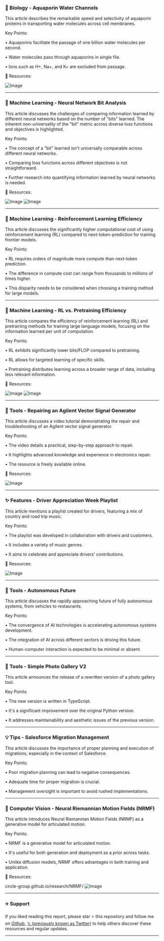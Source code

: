 ### 🤖 Biology - Aquaporin Water Channels

This article describes the remarkable speed and selectivity of aquaporin proteins in transporting water molecules across cell membranes.

Key Points:

• Aquaporins facilitate the passage of one billion water molecules per second.


• Water molecules pass through aquaporins in single file.


• Ions such as H+, Na+, and K+ are excluded from passage.



🔗 Resources:

![Image](https://pbs.twimg.com/tweet_video_thumb/G1S9pg_bAAAy4l_.jpg)


---

### 🤖 Machine Learning - Neural Network Bit Analysis

This article discusses the challenges of comparing information learned by different neural networks based on the number of "bits" learned.  The inherent non-universality of the "bit" metric across diverse loss functions and objectives is highlighted.

Key Points:

• The concept of a "bit" learned isn't universally comparable across different neural networks.


• Comparing loss functions across different objectives is not straightforward.


•  Further research into quantifying information learned by neural networks is needed.


🔗 Resources:

![Image](https://pbs.twimg.com/media/G1OfHyGbQAMl9qq?format=png&name=small)
![Image](https://pbs.twimg.com/media/G1Of1VObQAAi4Us?format=jpg&name=medium)


---

### 🤖 Machine Learning - Reinforcement Learning Efficiency

This article discusses the significantly higher computational cost of using reinforcement learning (RL) compared to next-token-prediction for training frontier models.

Key Points:

• RL requires orders of magnitude more compute than next-token prediction.


• The difference in compute cost can range from thousands to millions of times higher.


•  This disparity needs to be considered when choosing a training method for large models.



---

### 🤖 Machine Learning - RL vs. Pretraining Efficiency

This article compares the efficiency of reinforcement learning (RL) and pretraining methods for training large language models, focusing on the information learned per unit of computation.

Key Points:

• RL exhibits significantly lower bits/FLOP compared to pretraining.


• RL allows for targeted learning of specific skills.


• Pretraining distributes learning across a broader range of data, including less relevant information.


🔗 Resources:

![Image](https://pbs.twimg.com/media/G1OfHyGbQAMl9qq?format=png&name=small)
![Image](https://pbs.twimg.com/media/G1Of1VObQAAi4Us?format=jpg&name=medium)


---

### 🚀 Tools - Repairing an Agilent Vector Signal Generator

This article discusses a video tutorial demonstrating the repair and troubleshooting of an Agilent vector signal generator.

Key Points:

• The video details a practical, step-by-step approach to repair.


• It highlights advanced knowledge and experience in electronics repair.


• The resource is freely available online.



🔗 Resources:

![Image](https://pbs.twimg.com/media/G1OWkQWW0AAuDSd?format=jpg&name=small)


---

### ✨ Features - Driver Appreciation Week Playlist

This article mentions a playlist created for drivers, featuring a mix of country and road trip music.

Key Points:

• The playlist was developed in collaboration with drivers and customers.


• It includes a variety of music genres.


• It aims to celebrate and appreciate drivers' contributions.



🔗 Resources:

![Image](https://pbs.twimg.com/media/G1N8N5FX0AEA22i?format=jpg&name=small)


---

### 🚀 Tools - Autonomous Future

This article discusses the rapidly approaching future of fully autonomous systems, from vehicles to restaurants.

Key Points:

• The convergence of AI technologies is accelerating autonomous systems development.


• The integration of AI across different sectors is driving this future.


• Human-computer interaction is expected to be minimal or absent.



---

### 🚀 Tools - Simple Photo Gallery V2

This article announces the release of a rewritten version of a photo gallery tool.

Key Points:

• The new version is written in TypeScript.


• It's a significant improvement over the original Python version.


• It addresses maintainability and aesthetic issues of the previous version.



---

### 💡 Tips - Salesforce Migration Management

This article discusses the importance of proper planning and execution of migrations, especially in the context of Salesforce.

Key Points:

• Poor migration planning can lead to negative consequences.


• Adequate time for proper migration is crucial.


• Management oversight is important to avoid rushed implementations.



---

### 🤖 Computer Vision - Neural Riemannian Motion Fields (NRMF)

This article introduces Neural Riemannian Motion Fields (NRMF) as a generative model for articulated motion.

Key Points:

• NRMF is a generative model for articulated motion.


• It's useful for both generation and deployment as a prior across tasks.


• Unlike diffusion models, NRMF offers advantages in both training and application.


🔗 Resources:

circle-group.github.io/research/NRMF/
![Image](https://pbs.twimg.com/amplify_video_thumb/1968567823971520512/img/bhS6tQu3Dz4AaaDl.jpg)


---

### ⭐️ Support

If you liked reading this report, please star ⭐️ this repository and follow me on [Github](https://github.com/Drix10), [𝕏 (previously known as Twitter)](https://x.com/DRIX_10_) to help others discover these resources and regular updates.

---